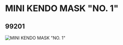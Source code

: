 # MINI KENDO MASK "NO. 1"
## 99201
![MINI KENDO MASK "NO. 1"](https://lc-www-live-s.legocdn.com/media/bricks/5/2/4649635.jpg)